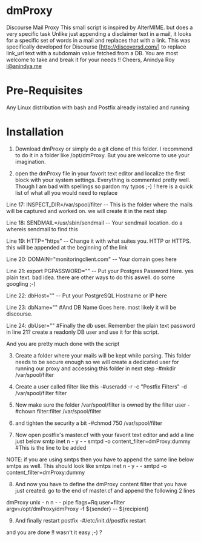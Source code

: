 dmProxy
=======

Discourse Mail Proxy
This small script is inspired by AlterMIME. but does a very specific task Unlike just appending a disclaimer text in a mail, it looks for a specific set of words in a mail and replaces that with a link. This was specifically developed for Discourse [http://discoversd.com/] to replace link_url text with a subdomain value fetched from a DB. You are most welcome to take and break it for your needs !!
 																		                                  Cheers,
																	                                   Anindya Roy
                                                                                                      i@anindya.me


Pre-Requisites
=============
Any Linux distribution with bash and Postfix already installed and running


Installation
============

1. Download dmProxy or simply do a git clone of this folder. I recommend to do it in a folder like /opt/dmProxy. But you are welcome to use your imagination. 

2. open the dmProxy file in your favorit text editor and localize the first block with your system settings. Everything is commented pretty well. Though I am bad with spellings so pardon my typos ;-) ! here is a quick list of what all you would need to replace

Line 17: INSPECT_DIR=/var/spool/filter -- This is the folder where the mails will be captured and worked on. we will create it in the next step

Line 18: SENDMAIL=/usr/sbin/sendmail  -- Your sendmail location. do a whereis sendmail to find this

Line 19: HTTP="https" -- Change it with what suites you. HTTP or HTTPS. this will be appended at the beginning of the link

Line 20: DOMAIN="monitoringclient.com"  -- Your domain goes here 

Line 21: export PGPASSWORD="" -- Put your Postgres Password Here. yes plain text. bad idea. there are other ways to do this aswell. do some googling ;-)

Line 22: dbHost="" -- Put your PostgreSQL Hostname or IP here

Line 23: dbName="" #And DB Name Goes here. most likely it will be discourse.

Line 24: dbUser="" #Finally the db user. Remember the plain text password in line 21? create a readonly DB user and use it for this script.

And you are pretty much done with the script

3. Create a folder where your mails will be kept while parsing. This folder needs to be secure enough so we will create a dedicated user for running our proxy and accessing this folder in next step
-#mkdir /var/spool/filter

4. Create a user called filter like this
-#useradd -r -c "Postfix Filters" -d /var/spool/filter filter

5. Now make sure the folder /var/spool/filter is owned by the filter user
-#chown filter:filter /var/spool/filter

6. and tighten the security a bit
-#chmod 750 /var/spool/filter

7. Now open postfix's master.cf with your favorit text editor and add a line just below
smtp      inet  n       -       y       -       -       smtpd
    -o content_filter=dmProxy:dummy   #This is the line to be added

NOTE: if you are using smtps then you have to append the same line below smtps as well. This should look like
smtps      inet  n       -       y       -       -       smtpd
    -o content_filter=dmProxy:dummy
    
8. And now you have to define the dmProxy content filter that you have just created. go to the end of master.cf and append the following 2 lines

dmProxy     unix  -       n       n       -       -     pipe
  flags=Rq user=filter argv=/opt/dmProxy/dmProxy -f ${sender} -- ${recipient}
  
9. And finally restart postfix
-#/etc/init.d/postfix restart

and you are done !! wasn't it easy ;-) ?
